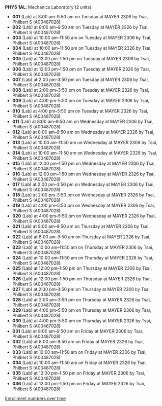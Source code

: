 **PHYS 1AL**: Mechanics Laboratory (2 units)

- **001** (Lab) at 8:00 am–9:50 am on Tuesday at MAYER 2306 by Tsai, Philbert S (A00487028)
- **002** (Lab) at 8:00 am–9:50 am on Tuesday at MAYER 2326 by Tsai, Philbert S (A00487028)
- **003** (Lab) at 10:00 am–11:50 am on Tuesday at MAYER 2306 by Tsai, Philbert S (A00487028)
- **004** (Lab) at 10:00 am–11:50 am on Tuesday at MAYER 2326 by Tsai, Philbert S (A00487028)
- **005** (Lab) at 12:00 pm–1:50 pm on Tuesday at MAYER 2306 by Tsai, Philbert S (A00487028)
- **006** (Lab) at 12:00 pm–1:50 pm on Tuesday at MAYER 2326 by Tsai, Philbert S (A00487028)
- **007** (Lab) at 2:00 pm–3:50 pm on Tuesday at MAYER 2306 by Tsai, Philbert S (A00487028)
- **008** (Lab) at 2:00 pm–3:50 pm on Tuesday at MAYER 2326 by Tsai, Philbert S (A00487028)
- **009** (Lab) at 4:00 pm–5:50 pm on Tuesday at MAYER 2306 by Tsai, Philbert S (A00487028)
- **010** (Lab) at 4:00 pm–5:50 pm on Tuesday at MAYER 2326 by Tsai, Philbert S (A00487028)
- **011** (Lab) at 8:00 am–9:50 am on Wednesday at MAYER 2306 by Tsai, Philbert S (A00487028)
- **012** (Lab) at 8:00 am–9:50 am on Wednesday at MAYER 2326 by Tsai, Philbert S (A00487028)
- **013** (Lab) at 10:00 am–11:50 am on Wednesday at MAYER 2306 by Tsai, Philbert S (A00487028)
- **014** (Lab) at 10:00 am–11:50 am on Wednesday at MAYER 2326 by Tsai, Philbert S (A00487028)
- **015** (Lab) at 12:00 pm–1:50 pm on Wednesday at MAYER 2306 by Tsai, Philbert S (A00487028)
- **016** (Lab) at 12:00 pm–1:50 pm on Wednesday at MAYER 2326 by Tsai, Philbert S (A00487028)
- **017** (Lab) at 2:00 pm–3:50 pm on Wednesday at MAYER 2306 by Tsai, Philbert S (A00487028)
- **018** (Lab) at 2:00 pm–3:50 pm on Wednesday at MAYER 2326 by Tsai, Philbert S (A00487028)
- **019** (Lab) at 4:00 pm–5:50 pm on Wednesday at MAYER 2306 by Tsai, Philbert S (A00487028)
- **020** (Lab) at 4:00 pm–5:50 pm on Wednesday at MAYER 2326 by Tsai, Philbert S (A00487028)
- **021** (Lab) at 8:00 am–9:50 am on Thursday at MAYER 2306 by Tsai, Philbert S (A00487028)
- **022** (Lab) at 8:00 am–9:50 am on Thursday at MAYER 2326 by Tsai, Philbert S (A00487028)
- **023** (Lab) at 10:00 am–11:50 am on Thursday at MAYER 2306 by Tsai, Philbert S (A00487028)
- **024** (Lab) at 10:00 am–11:50 am on Thursday at MAYER 2326 by Tsai, Philbert S (A00487028)
- **025** (Lab) at 12:00 pm–1:50 pm on Thursday at MAYER 2306 by Tsai, Philbert S (A00487028)
- **026** (Lab) at 12:00 pm–1:50 pm on Thursday at MAYER 2326 by Tsai, Philbert S (A00487028)
- **027** (Lab) at 2:00 pm–3:50 pm on Thursday at MAYER 2306 by Tsai, Philbert S (A00487028)
- **028** (Lab) at 2:00 pm–3:50 pm on Thursday at MAYER 2326 by Tsai, Philbert S (A00487028)
- **029** (Lab) at 4:00 pm–5:50 pm on Thursday at MAYER 2306 by Tsai, Philbert S (A00487028)
- **030** (Lab) at 4:00 pm–5:50 pm on Thursday at MAYER 2326 by Tsai, Philbert S (A00487028)
- **031** (Lab) at 8:00 am–9:50 am on Friday at MAYER 2306 by Tsai, Philbert S (A00487028)
- **032** (Lab) at 8:00 am–9:50 am on Friday at MAYER 2326 by Tsai, Philbert S (A00487028)
- **033** (Lab) at 10:00 am–11:50 am on Friday at MAYER 2306 by Tsai, Philbert S (A00487028)
- **034** (Lab) at 10:00 am–11:50 am on Friday at MAYER 2326 by Tsai, Philbert S (A00487028)
- **035** (Lab) at 12:00 pm–1:50 pm on Friday at MAYER 2306 by Tsai, Philbert S (A00487028)
- **036** (Lab) at 12:00 pm–1:50 pm on Friday at MAYER 2326 by Tsai, Philbert S (A00487028)

[Enrollment numbers over time](./PHYS1AL.tsv)
